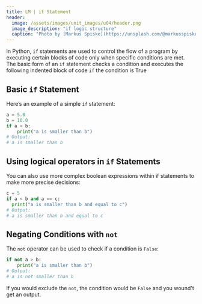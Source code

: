 ```yaml
---
title: LM | if Statement
header:
  image: /assets/images/unit_images/u04/header.png
  image_description: "if logic structure"
  caption: "Photo by [Markus Spiske](https://unsplash.com/@markusspiske) [from Unsplash](https://unsplash.com/photos/code-on-laptop-screen-FXFz-sW0uwo)"
---
```


In Python, `if` statements are used to control the flow of a program by executing certain blocks of code only when specific conditions are met. The basic form of an `if` statement checks a condition and executes the following indented block of code `if` the condition is True

## Basic `if` Statement
Here’s an example of a simple `if` statement:
```python
a = 5.0
b = 10.0
if a < b:
    print("a is smaller than b")
# Output:
# a is smaller than b
```

## Using logical operators in `if` Statements
You can also use more complex boolean expressions within if statements to make more precise decisions:
```python
c = 5
if a < b and a == c:
  print("a is smaller than b and equal to c")
# Output:
# a is smaller than b and equal to c
```

## Negating Conditions with `not`
The `not` operator can be used to check if a condition is `False`:
```python
if not a > b:
    print("a is smaller than b")
# Output:
# a is not smaller than b
```
If you would exclude the `not`, the condition would be `False` and you wound't get an output.